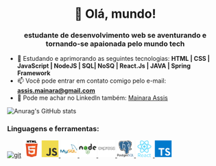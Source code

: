 <h1 align="center">👋 Olá, mundo! </h1>
<h3 align="center"> estudante de desenvolvimento web se aventurando e tornando-se apaionada pelo mundo tech</h3>


- 🌱 Estudando e aprimorando as seguintes tecnologias: **HTML | CSS | JavaScript | NodeJS | SQL| NoSQ | React.Js | JAVA | Spring Framework**
- 📫 Você pode entrar em contato comigo pelo e-mail: **<a href="mailto: assis.mainara@gmail.com?">assis.mainara@gmail.com </a>**
- 📄 Pode me achar no LinkedIn também: <a href="https://www.linkedin.com/in/mainara-assis-5800a38a/">Mainara Assis</a> 



![Anurag's GitHub stats](https://github-readme-stats.vercel.app/api?username=mainara07&show_icons=true&theme=radical)

<h3 align="left">Linguagens e ferramentas:</h3>
<p> <a href="https://git-scm.com/" target="_blank"> <img src="https://www.vectorlogo.zone/logos/git-scm/git-scm-icon.svg" alt="git" width="40" height="40"/></a> 
  
  <a href="https://www.w3.org/html/" target="_blank"> 
  <img src="https://raw.githubusercontent.com/devicons/devicon/master/icons/html5/html5-original-wordmark.svg" alt="html5" width="40" height="40"/></a> 
  <a href="https://developer.mozilla.org/en-US/docs/Web/JavaScript" target="_blank"> <img src="https://raw.githubusercontent.com/devicons/devicon/master/icons/javascript/javascript-original.svg" alt="javascript" width="40" height="40"/> </a> 
  <a href="https://www.mysql.com/" target="_blank"><img src="https://raw.githubusercontent.com/devicons/devicon/master/icons/mysql/mysql-original-wordmark.svg" alt="mysql" width="40" height="40"/> </a> 
  <a href="https://nodejs.org" target="_blank"> <img src="https://raw.githubusercontent.com/devicons/devicon/master/icons/nodejs/nodejs-original-wordmark.svg" alt="nodejs" width="40" height="40"/> </a> <a href="https://expressjs.com" target="_blank"> <img src="https://raw.githubusercontent.com/devicons/devicon/master/icons/express/express-original-wordmark.svg" alt="express" width="40" height="40"/> </a>
  <a href="https://www.postgresql.org" target="_blank"> <img src="https://raw.githubusercontent.com/devicons/devicon/master/icons/postgresql/postgresql-original-wordmark.svg" alt="postgresql" width="40" height="40"/> </a> <a href="https://reactjs.org/" target="_blank"> <img src="https://raw.githubusercontent.com/devicons/devicon/master/icons/react/react-original-wordmark.svg" alt="react" width="40" height="40"/> </a> <a href="https://www.typescriptlang.org/" target="_blank"> <img src="https://raw.githubusercontent.com/devicons/devicon/master/icons/typescript/typescript-original.svg" alt="typescript" width="40" height="40"/>


